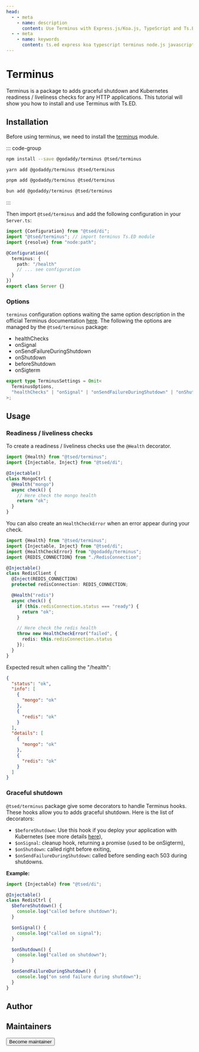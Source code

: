 ```yaml
---
head:
  - - meta
    - name: description
      content: Use Terminus with Express.js/Koa.js, TypeScript and Ts.ED. Adds graceful shutdown and Kubernetes readiness / liveliness checks for any HTTP applications.
  - - meta
    - name: keywords
      content: ts.ed express koa typescript terminus node.js javascript decorators monitoring heatlhcheck
---
```


# Terminus

Terminus is a package to adds graceful shutdown and Kubernetes readiness / liveliness checks for any HTTP applications.
This tutorial
will show you how to install and use Terminus with Ts.ED.

## Installation

Before using terminus, we need to install the [terminus](https://www.npmjs.com/package/@godaddy/terminus) module.

::: code-group

```sh [npm]
npm install --save @godaddy/terminus @tsed/terminus
```

```sh [yarn]
yarn add @godaddy/terminus @tsed/terminus
```

```sh [pnpm]
pnpm add @godaddy/terminus @tsed/terminus
```

```sh [bun]
bun add @godaddy/terminus @tsed/terminus
```

:::

Then import `@tsed/terminus` and add the following configuration in your `Server.ts`:

```typescript
import {Configuration} from "@tsed/di";
import "@tsed/terminus"; // import terminus Ts.ED module
import {resolve} from "node:path";

@Configuration({
  terminus: {
    path: "/health"
    // ... see configuration
  }
})
export class Server {}
```

### Options

`terminus` configuration options waiting the same option description in the official Terminus
documentation [here](https://github.com/godaddy/terminus).
The following the options are managed by the `@tsed/terminus` package:

- healthChecks
- onSignal
- onSendFailureDuringShutdown
- onShutdown
- beforeShutdown
- onSigterm

```typescript
export type TerminusSettings = Omit<
  TerminusOptions,
  "healthChecks" | "onSignal" | "onSendFailureDuringShutdown" | "onShutdown" | "beforeShutdown" | "onSigterm"
>;
```

## Usage

### Readiness / liveliness checks

To create a readiness / liveliness checks use the `@Health` decorator.

```ts
import {Health} from "@tsed/terminus";
import {Injectable, Inject} from "@tsed/di";

@Injectable()
class MongoCtrl {
  @Health("mongo")
  async check() {
    // Here check the mongo health
    return "ok";
  }
}
```

You can also create an `HealthCheckError` when an error appear during your check.

```ts
import {Health} from "@tsed/terminus";
import {Injectable, Inject} from "@tsed/di";
import {HealthCheckError} from "@godaddy/terminus";
import {REDIS_CONNECTION} from "./RedisConnection";

@Injectable()
class RedisClient {
  @Inject(REDIS_CONNECTION)
  protected redisConnection: REDIS_CONNECTION;

  @Health("redis")
  async check() {
    if (this.redisConnection.status === "ready") {
      return "ok";
    }

    // Here check the redis health
    throw new HealthCheckError("failed", {
      redis: this.redisConnection.status
    });
  }
}
```

Expected result when calling the "/health":

```json
{
  "status": "ok",
  "info": [
    {
      "mongo": "ok"
    },
    {
      "redis": "ok"
    }
  ],
  "details": [
    {
      "mongo": "ok"
    },
    {
      "redis": "ok"
    }
  ]
}
```

### Graceful shutdown

`@tsed/terminus` package give some decorators to handle Terminus hooks. These hooks allow you to adds graceful shutdown.
Here is the list of decorators:

- `$beforeShutdown`: Use this hook if you deploy your application with Kubernetes (see more
  details [here](https://github.com/godaddy/terminus#how-to-set-terminus-up-with-kubernetes)),
- `$onSignal`: cleanup hook, returning a promise (used to be onSigterm),
- `$onShutdown`: called right before exiting,
- `$onSendFailureDuringShutdown`: called before sending each 503 during shutdowns.

**Example:**

```typescript
import {Injectable} from "@tsed/di";

@Injectable()
class RedisCtrl {
  $beforeShutdown() {
    console.log("called before shutdown");
  }

  $onSignal() {
    console.log("called on signal");
  }

  $onShutdown() {
    console.log("called on shutdown");
  }

  $onSendFailureDuringShutdown() {
    console.log("on send failure during shutdown");
  }
}
```

## Author

<GithubContributors users="['EmilienLeroy']"/>

## Maintainers

<GithubContributors users="['Romakita']"/>

<div class="flex items-center justify-center p-5">
<Button href="/contributing.html" class="rounded-medium">
 Become maintainer
</Button>
</div>
